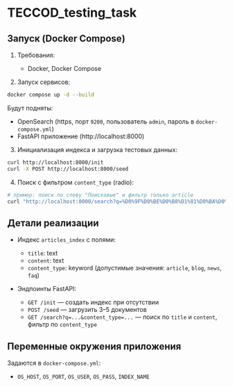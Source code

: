 # TECCOD_testing_task

## Запуск (Docker Compose)

1. Требования:
   - Docker, Docker Compose

2. Запуск сервисов:
```bash
docker compose up -d --build
```

Будут подняты:
- OpenSearch (https, порт `9200`, пользователь `admin`, пароль в `docker-compose.yml`)
- FastAPI приложение (http://localhost:8000)

3. Инициализация индекса и загрузка тестовых данных:
```bash
curl http://localhost:8000/init
curl -X POST http://localhost:8000/seed
```

4. Поиск с фильтром `content_type` (radio):
```bash
# пример: поиск по слову "Поисковые" и фильтр только article
curl "http://localhost:8000/search?q=%D0%9F%D0%BE%D0%B8%D1%81%D0%BA%D0%BE%D0%B2%D1%8B%D0%B5&content_type=article"
```

## Детали реализации

- Индекс `articles_index` с полями:
  - `title`: text
  - `content`: text
  - `content_type`: keyword (допустимые значения: `article`, `blog`, `news`, `faq`)

- Эндпоинты FastAPI:
  - `GET /init` — создать индекс при отсутствии
  - `POST /seed` — загрузить 3–5 документов
  - `GET /search?q=...&content_type=...` — поиск по `title` и `content`, фильтр по `content_type`

## Переменные окружения приложения

Задаются в `docker-compose.yml`:
- `OS_HOST`, `OS_PORT`, `OS_USER`, `OS_PASS`, `INDEX_NAME`
